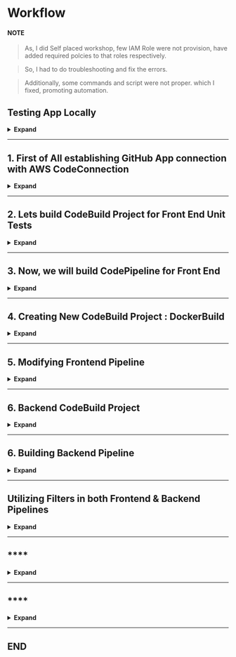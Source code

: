 # **Workflow**

#### **NOTE**
>  As, I did Self placed workshop, few IAM Role were not provision, have added required polcies to that roles respectively.

> So, I had to do troubleshooting and fix the errors.

> Additionally, some commands and script were not proper. which I fixed, promoting automation.

## **Testing App Locally**
<details>
  <summary>
    <b> Expand </b>
  </summary>
  
  1. Forking repo in local machine
     ```sh
     $ git clone https://github.com/aws-samples/modern-cicd-with-github-and-aws-codepipeline.git
     ```
  
  2. install required packages
     ```sh
     $ cd modern-cicd-with-github-and-aws-codepipeline/
     $ npm i
     ```
  
  3. Testing App locally
     ```sh
     $ npm run start
     ```

  4. Checking in Browser at [localhost:8081](http:localhost:8081/)
     <img width="1107" alt="proj-ci-cd-pipeline-result-5-locally" src="https://github.com/user-attachments/assets/0b31a9b7-9e7d-4586-95c2-a93548887783" />

</details>



---
## **1. First of All establishing GitHub App connection with AWS CodeConnection**
<details>
  <summary>
    <b> Expand </b>
  </summary>

<img width="1057" alt="proj-ci-cd-2a-github-connection" src="https://github.com/user-attachments/assets/4e87f3f5-e2a7-4df5-9207-d948192a6055" />
<img width="1256" alt="proj-ci-cd-2b" src="https://github.com/user-attachments/assets/dfd8d75b-5f86-4879-add2-2af9ebac11e3" />
<img width="687" alt="proj-ci-cd-2c-authorize" src="https://github.com/user-attachments/assets/d292003c-7df0-450e-b6c1-cb5215b5900e" />
<img width="827" alt="proj-ci-cd-2d-connect-app" src="https://github.com/user-attachments/assets/6df7ee79-099f-4819-8499-7797e8f3b10b" />
<img width="488" alt="proj-ci-cd-2e-select-repo" src="https://github.com/user-attachments/assets/11de41fc-72f5-4248-a656-8c19037405c5" />
<img width="387" alt="proj-ci-cd-2f" src="https://github.com/user-attachments/assets/37e57904-8f5d-49d7-9306-3c8c832f3d3a" />
<img width="823" alt="proj-ci-cd-2g" src="https://github.com/user-attachments/assets/fb1fdea8-e7cb-4cab-ba17-1e9c936b04a2" />
<img width="974" alt="proj-ci-cd-2h-connected" src="https://github.com/user-attachments/assets/ac3ee8da-ab00-4720-9093-d7b327eb659f" />

</details>

---
## **2. Lets build CodeBuild Project for Front End Unit Tests**
<details>
  <summary>
    <b> Expand </b>
  </summary>

  <img width="897" alt="proj-ci-cd-pipeline-2-unit-tests-1" src="https://github.com/user-attachments/assets/f9947166-f786-45dc-88af-7761166fc0cc" />
  <img width="775" alt="proj-ci-cd-pipeline-2-unit-tests-2" src="https://github.com/user-attachments/assets/7251d56d-e7d3-45d3-8739-0901b4f22e77" />
  <img width="779" alt="proj-ci-cd-pipeline-2-unit-tests-3" src="https://github.com/user-attachments/assets/b9842a17-3563-4b62-a24b-250541707aaf" />
  <img width="705" alt="proj-ci-cd-pipeline-2-unit-tests-4" src="https://github.com/user-attachments/assets/0523022f-35e5-49f4-8582-733da1bbab7c" />
  <img width="697" alt="proj-ci-cd-pipeline-2-unit-tests-5" src="https://github.com/user-attachments/assets/1b38c46d-5abb-44f7-b6d9-b212c2458cf0" />
  <img width="706" alt="proj-ci-cd-pipeline-2-unit-tests-6" src="https://github.com/user-attachments/assets/c8b2f118-9c2e-4626-85f7-2e2867e0cefa" />
  <img width="561" alt="proj-ci-cd-pipeline-2-unit-tests-7" src="https://github.com/user-attachments/assets/f3474200-287b-4b35-b7cd-827c068c4c7f" />
  <img width="609" alt="proj-ci-cd-pipeline-2-unit-tests-8-created" src="https://github.com/user-attachments/assets/9ab72dbe-d97d-4541-908f-59ec5268fef5" />

</details>

---
## **3. Now, we will build CodePipeline for Front End**
<details>
  <summary>
    <b> Expand </b>
  </summary>
  
  <img width="1031" alt="proj-ci-cd-pipeline-3-fr-pipeline-1" src="https://github.com/user-attachments/assets/66e6f7af-481e-46ce-a121-e2a7a5fbf468" />
  <img width="961" alt="proj-ci-cd-pipeline-3-fr-pipeline-2" src="https://github.com/user-attachments/assets/539688af-254c-40b0-a43a-7060d1b79658" />
  <img width="717" alt="proj-ci-cd-pipeline-3-fr-pipeline-3" src="https://github.com/user-attachments/assets/18e6dea3-be5f-4e87-b40b-99b5f240ad07" />
  <img width="650" alt="proj-ci-cd-pipeline-3-fr-pipeline-4" src="https://github.com/user-attachments/assets/7d394c8d-73ef-476e-90e8-c574683f5186" />
  <img width="646" alt="proj-ci-cd-pipeline-3-fr-pipeline-5" src="https://github.com/user-attachments/assets/8994d87e-72b6-4d08-95b9-3dc8798f9dc6" />
  <img width="566" alt="proj-ci-cd-pipeline-3-fr-pipeline-6" src="https://github.com/user-attachments/assets/54159154-aa39-4daf-afad-2da7da14d226" />
  <img width="669" alt="proj-ci-cd-pipeline-3-fr-pipeline-7" src="https://github.com/user-attachments/assets/7b187b99-c501-4944-b504-9872b68a9245" />
  <img width="832" alt="proj-ci-cd-pipeline-3-fr-pipeline-8-review" src="https://github.com/user-attachments/assets/c6b71ce9-3235-4f8c-9c7e-ae1497722b7f" />
  <img width="737" alt="proj-ci-cd-pipeline-3-fr-pipeline-9" src="https://github.com/user-attachments/assets/0ddf4813-2bc6-4bc3-a7bc-c901dc18cbb1" />
  <img width="1134" alt="proj-ci-cd-pipeline-3-fr-pipeline-10" src="https://github.com/user-attachments/assets/fd260ca3-2dd6-4ea9-9875-56c678f60d67" />
  <img width="364" alt="proj-ci-cd-pipeline-3-fr-pipeline-11" src="https://github.com/user-attachments/assets/d2bb6c10-2f95-4993-9104-d3bad3789cd5" />
  <img width="516" alt="proj-ci-cd-pipeline-3-fr-pipeline-12a-reports" src="https://github.com/user-attachments/assets/ab5a1878-6b58-46a7-b729-8bd348d35401" />
  <img width="466" alt="proj-ci-cd-pipeline-3-fr-pipeline-12b" src="https://github.com/user-attachments/assets/fd988b03-7a58-4a9b-9670-ee07b8041e1c" />
  <img width="799" alt="proj-ci-cd-pipeline-3-fr-pipeline-12c" src="https://github.com/user-attachments/assets/5bb1deef-8bb3-42c0-b52a-b2e7a6b4bea0" />
  <img width="679" alt="proj-ci-cd-pipeline-3-fr-pipeline-12d" src="https://github.com/user-attachments/assets/d0bed9bd-5a4b-4e40-8f62-43a73f6fd166" />
  <img width="781" alt="proj-ci-cd-pipeline-3-fr-pipeline-12e" src="https://github.com/user-attachments/assets/e41aa7b3-0456-4637-b46e-1417c07c6dcb" />
  <img width="1041" alt="proj-ci-cd-pipeline-3-fr-pipeline-12f" src="https://github.com/user-attachments/assets/747a54e1-901c-45e0-97e7-6120b74d34cc" />
  <img width="1052" alt="proj-ci-cd-pipeline-3-fr-pipeline-12g" src="https://github.com/user-attachments/assets/ca934a18-f30a-42e8-8efd-35c85f364001" />
  <img width="697" alt="proj-ci-cd-pipeline-3-fr-pipeline-12h" src="https://github.com/user-attachments/assets/c8c7d4c7-2dd7-4eeb-84b7-7eb3829d2003" />
  
</details>

---
## **4. Creating New CodeBuild Project : DockerBuild**
<details>
  <summary>
    <b> Expand </b>
  </summary>

` Here, we will add Create CodeBuild Project for Front End, utilising build_spec file `
  
<img width="945" alt="proj-ci-cd-pipeline-4-docker-fr-1" src="https://github.com/user-attachments/assets/2261abe6-206e-4cd8-9c90-5c58618addaa" />
<img width="529" alt="proj-ci-cd-pipeline-4-docker-fr-2" src="https://github.com/user-attachments/assets/0928d357-e8b7-4567-873a-252776a0bbba" />
<img width="531" alt="proj-ci-cd-pipeline-4-docker-fr-3" src="https://github.com/user-attachments/assets/eb92987c-1502-444a-8e27-70c247dfc9ad" />
<img width="336" alt="proj-ci-cd-pipeline-4-docker-fr-4" src="https://github.com/user-attachments/assets/cab10484-1762-4bca-b7f0-b69d6c6cb4fa" />
<img width="518" alt="proj-ci-cd-pipeline-4-docker-fr-5" src="https://github.com/user-attachments/assets/ca42a10e-d5c8-4aeb-b045-7bd6d24e1896" />
<img width="530" alt="proj-ci-cd-pipeline-4-docker-fr-6" src="https://github.com/user-attachments/assets/ef8136f3-747b-445f-85b7-8031fde180c0" />
<img width="575" alt="proj-ci-cd-pipeline-4-docker-fr-7" src="https://github.com/user-attachments/assets/aec76541-3785-4d73-b72f-13ec8d23780c" />
<img width="810" alt="proj-ci-cd-pipeline-4-docker-fr-8" src="https://github.com/user-attachments/assets/1ee36cf1-50d1-4ed9-93ff-5006a19ea69e" />

</details>

---
## **5. Modifying Frontend Pipeline**
<details>
  <summary>
    <b> Expand </b>
  </summary>

` Here we will modify Frontend pipeline by renaming & adding newly CodeBuild Project`

<img width="1116" alt="proj-ci-cd-pipeline-4-mod-fr-pipeline-1a" src="https://github.com/user-attachments/assets/7f7ebfa3-9dc5-4310-976a-6ab4e48d5fc1" />
<img width="1037" alt="proj-ci-cd-pipeline-4-mod-fr-pipeline-1b" src="https://github.com/user-attachments/assets/1974a487-c9e3-4ee9-ba92-7f1b0e1eab34" />
<img width="716" alt="proj-ci-cd-pipeline-4-mod-fr-pipeline-1c" src="https://github.com/user-attachments/assets/a84c32de-2dee-4861-9410-14ad11f9bf15" />
<img width="128" alt="proj-ci-cd-pipeline-4-mod-fr-pipeline-1d" src="https://github.com/user-attachments/assets/3ae0015d-b4c6-4001-93e8-8236ac3b56ad" />
<img width="1008" alt="proj-ci-cd-pipeline-4-mod-fr-pipeline-1e" src="https://github.com/user-attachments/assets/35096fc2-f658-4906-9b0d-035c991fa85e" />
<img width="933" alt="proj-ci-cd-pipeline-4-mod-fr-pipeline-1f" src="https://github.com/user-attachments/assets/06a3434f-d2dc-40d6-8c71-0f0bb52d15d2" />
<img width="1209" alt="proj-ci-cd-pipeline-4-mod-fr-pipeline-1g" src="https://github.com/user-attachments/assets/85abeb8d-a446-4820-9a72-aad5d2893671" />
<img width="1011" alt="proj-ci-cd-pipeline-4-mod-fr-pipeline-1h" src="https://github.com/user-attachments/assets/50b4e9c9-8a04-44cc-8e69-f77ba343bf67" />
<img width="516" alt="proj-ci-cd-pipeline-4-mod-fr-pipeline-1i" src="https://github.com/user-attachments/assets/28b330b0-111a-4094-b906-0dfced47cf54" />
<img width="1056" alt="proj-ci-cd-pipeline-4-mod-fr-pipeline-1j" src="https://github.com/user-attachments/assets/ecd56b53-3331-4ffd-8e0c-379a19d13dc2" />
<img width="523" alt="proj-ci-cd-pipeline-4-mod-fr-pipeline-1k" src="https://github.com/user-attachments/assets/7139f563-a996-45bb-83f3-8e4d50d14ffb" />
<img width="616" alt="proj-ci-cd-pipeline-4-mod-fr-pipeline-1l" src="https://github.com/user-attachments/assets/000f4074-efdd-44fc-80a1-1301523ca85e" />
<img width="537" alt="proj-ci-cd-pipeline-4-mod-fr-pipeline-1m" src="https://github.com/user-attachments/assets/e5a368c4-bcac-4ad0-be25-aedcc568f63a" />
<img width="527" alt="proj-ci-cd-pipeline-4-mod-fr-pipeline-1n" src="https://github.com/user-attachments/assets/a42724fe-f5d5-4026-94ee-8869523f4ec1" />

- As you can see above Pipeline is changed & saved successfully.
- UnitTests works good

- But we have some issues in running DockerBuild Project.
    - I had to do troubleshooting, as in the workshop they haven't mentioned the Policy/Permissions is required for IAM Service Role
    - Manually, I had to add policy, in Role. Which Permission is lacking can be found using log files.
    - All Screenshot attached below

<img width="1250" alt="proj-ci-cd-pipeline-4-mod-fr-pipeline-2a" src="https://github.com/user-attachments/assets/88b7b8d2-c044-4757-a33a-850b807eec74" />
<img width="1003" alt="proj-ci-cd-pipeline-4-mod-fr-pipeline-2b" src="https://github.com/user-attachments/assets/7ae756b1-be04-45ec-a7f5-7df195b40cd2" />
<img width="991" alt="proj-ci-cd-pipeline-4-mod-fr-pipeline-2c" src="https://github.com/user-attachments/assets/e20581cd-5f45-439c-8551-478df3f92533" />
<img width="352" alt="proj-ci-cd-pipeline-4-mod-fr-pipeline-2d" src="https://github.com/user-attachments/assets/7c6491ad-1771-4edf-8ab2-0169fa415b17" />
<img width="593" alt="proj-ci-cd-pipeline-4-mod-fr-pipeline-2e" src="https://github.com/user-attachments/assets/6455e4a6-94a1-4478-b4f7-e8494e3dcb90" />
<img width="657" alt="proj-ci-cd-pipeline-4-mod-fr-pipeline-2f" src="https://github.com/user-attachments/assets/97c4ead2-feb0-484a-a752-844b5fca0f8b" />

- But Again, we got issue that ECR repo is not available.
- This is due to author has created repo manually.
- So, I have to edit buildspec_docker file, Line:22 in phase > pre_build > commands:

<b><ins>buildspec_docker.yml</ins></b>
```sh
# extra step for creating repo in ECR added by github.com/sahal56
# Run only once, comment it out after 1st run
# - echo "Creating repository in AWS ECR"
# - aws ecr create-repository --repository-name $repository_name --region $AWS_REGION
```

<img width="1224" alt="proj-ci-cd-pipeline-4-mod-fr-pipeline-3a" src="https://github.com/user-attachments/assets/74851e27-8b36-47c4-a53e-f589616fee8d" />
<img width="409" alt="proj-ci-cd-pipeline-4-mod-fr-pipeline-3b" src="https://github.com/user-attachments/assets/32e0ff12-5738-4502-92e6-86a457efe54e" />
<img width="641" alt="proj-ci-cd-pipeline-4-mod-fr-pipeline-3c" src="https://github.com/user-attachments/assets/fe16f291-e27f-4579-a5e2-308245147eaa" />
<img width="579" alt="proj-ci-cd-pipeline-4-mod-fr-pipeline-3d" src="https://github.com/user-attachments/assets/a7ce8a7b-30ad-47a1-abf6-9616a66ad4a5" />
<img width="359" alt="proj-ci-cd-pipeline-4-mod-fr-pipeline-3e" src="https://github.com/user-attachments/assets/ab9ea71b-2b8b-4a5f-af04-b50ab43dcf6d" />
<img width="1148" alt="proj-ci-cd-pipeline-4-mod-fr-pipeline-3f" src="https://github.com/user-attachments/assets/b0da4cc8-f5cb-4bfe-9a99-b3dc73c27950" />
<img width="1308" alt="proj-ci-cd-pipeline-4-mod-fr-pipeline-3g" src="https://github.com/user-attachments/assets/8001121b-5f76-467f-b5d0-131365a771b0" />
<img width="1089" alt="proj-ci-cd-pipeline-4-mod-fr-pipeline-3h" src="https://github.com/user-attachments/assets/8227a57f-6000-4cd4-baa4-3a5592553a5e" />


- As you can see above, now ECR Private repo is created.
- Our Modified Frontend pipeline executes successfully.

</details>


---
## **6. Backend CodeBuild Project**
<details>
  <summary>
    <b> Expand </b>
  </summary>

<img width="826" alt="proj-ci-cd-pipeline-6-bk-build-1" src="https://github.com/user-attachments/assets/ac585cf5-2f4f-477a-9c1a-143ee76bffe0" />
<img width="515" alt="proj-ci-cd-pipeline-6-bk-build-2" src="https://github.com/user-attachments/assets/9e2daf1f-a655-4ef5-a750-66e35503de38" />
<img width="521" alt="proj-ci-cd-pipeline-6-bk-build-3" src="https://github.com/user-attachments/assets/025582ce-4b32-47ec-bdd7-f7b3f711e78d" />
<img width="399" alt="proj-ci-cd-pipeline-6-bk-build-4" src="https://github.com/user-attachments/assets/53100c8a-3757-43fc-9ee3-9332ffae6a9f" />
<img width="588" alt="proj-ci-cd-pipeline-6-bk-build-5" src="https://github.com/user-attachments/assets/472363d7-dacc-4659-81e8-642ec79dd7dd" />
<img width="514" alt="proj-ci-cd-pipeline-6-bk-build-6" src="https://github.com/user-attachments/assets/e124728a-5004-47d4-9148-9a0cd177d07d" />
<img width="552" alt="proj-ci-cd-pipeline-6-bk-build-7" src="https://github.com/user-attachments/assets/02b465ee-b3cd-49cc-80e6-c1192a8da765" />

</details>

---
## **6. Building Backend Pipeline**
<details>
  <summary>
    <b> Expand </b>
  </summary>

<img width="799" alt="proj-ci-cd-pipeline-7-bk-pipeline-1" src="https://github.com/user-attachments/assets/d574a4b2-f37d-4454-9883-15fa6086df25" />
<img width="568" alt="proj-ci-cd-pipeline-7-bk-pipeline-2" src="https://github.com/user-attachments/assets/b0da094b-1885-45f4-852b-d52902ee82c5" />
<img width="416" alt="proj-ci-cd-pipeline-7-bk-pipeline-3" src="https://github.com/user-attachments/assets/db3ea2e0-f56e-4f51-ba95-75c3c92eec47" />
<img width="415" alt="proj-ci-cd-pipeline-7-bk-pipeline-4" src="https://github.com/user-attachments/assets/bf6634ac-d650-4871-8142-ecfae7efd315" />
<img width="551" alt="proj-ci-cd-pipeline-7-bk-pipeline-5" src="https://github.com/user-attachments/assets/b2ccbeb9-a758-417c-b0c1-c521676d3ffd" />
<img width="303" alt="proj-ci-cd-pipeline-7-bk-pipeline-6" src="https://github.com/user-attachments/assets/e2d62c9f-d928-450e-8687-f18067caa39b" />
<img width="555" alt="proj-ci-cd-pipeline-7-bk-pipeline-7" src="https://github.com/user-attachments/assets/7fe0b773-c6c2-4805-81af-412e191b12d6" />
<img width="364" alt="proj-ci-cd-pipeline-7-bk-pipeline-8" src="https://github.com/user-attachments/assets/c767b7fc-85d7-493b-9451-17a825887757" />
<img width="653" alt="proj-ci-cd-pipeline-7-bk-pipeline-9" src="https://github.com/user-attachments/assets/dc3236eb-92ff-4761-af66-b44595671007" />

- But wait, Build is getting failed !!! ᶠᶸᶜᵏᵧₒᵤ! AWS Worksoppp.
- Same again, IAM Role policy issues.

<img width="295" alt="proj-ci-cd-pipeline-7-bk-pipeline-10a" src="https://github.com/user-attachments/assets/1029ceaf-937d-4ef9-bcaf-f44fc35c9832" />
<img width="1253" alt="proj-ci-cd-pipeline-7-bk-pipeline-10b" src="https://github.com/user-attachments/assets/ad8fa204-9608-428a-97ce-6a5a04c69663" />
<img width="969" alt="proj-ci-cd-pipeline-7-bk-pipeline-10c" src="https://github.com/user-attachments/assets/653dbd4b-d8a7-4229-9d8d-83be846c58a3" />
<img width="501" alt="proj-ci-cd-pipeline-7-bk-pipeline-10d" src="https://github.com/user-attachments/assets/2c47f2ac-1726-4d1b-ac25-7602eddc6cf1" />
<img width="403" alt="proj-ci-cd-pipeline-7-bk-pipeline-10e" src="https://github.com/user-attachments/assets/4eff7a94-c258-4ad3-93f8-730d10a89873" />
<img width="430" alt="proj-ci-cd-pipeline-7-bk-pipeline-10f" src="https://github.com/user-attachments/assets/01f6a35c-11f3-4dac-a55c-781da9de2305" />
<img width="424" alt="proj-ci-cd-pipeline-7-bk-pipeline-10g" src="https://github.com/user-attachments/assets/113540c6-ea35-4783-9f6a-faeab330ace3" />
<img width="343" alt="proj-ci-cd-pipeline-7-bk-pipeline-10h" src="https://github.com/user-attachments/assets/0bae9798-3f54-4b65-8630-7a975cbaf83d" />

- Finally, fixed

<img width="1355" alt="proj-ci-cd-pipeline-7-bk-pipeline-11a-cf-stack" src="https://github.com/user-attachments/assets/426b0b79-d0b3-4593-86b9-d587e18cce10" />
<img width="1129" alt="proj-ci-cd-pipeline-7-bk-pipeline-11b-cf-stack-events" src="https://github.com/user-attachments/assets/bb0fc0ab-0241-4db2-8a4c-f5a90cf03bf4" />
<img width="745" alt="proj-ci-cd-pipeline-7-bk-pipeline-11c-cf-stack-resources" src="https://github.com/user-attachments/assets/3c6e5e4c-83b3-4312-bbe5-86f5f53e267b" />
<img width="720" alt="proj-ci-cd-pipeline-7-bk-pipeline-11d-dynamodb" src="https://github.com/user-attachments/assets/7f1930ec-3d55-40be-9834-bf96fa19d528" />
<img width="1376" alt="proj-ci-cd-pipeline-7-bk-pipeline-11e" src="https://github.com/user-attachments/assets/abc0bb11-fba4-4e4e-b24b-ab7153ea8279" />

</details>

---
## **Utilizing Filters in both Frontend & Backend Pipelines**
<details>
  <summary>
    <b> Expand </b>
  </summary>

- Below is Backend Pipeline
- We are filtering : include backend.yml on main branch
- Meaning whenever any dev changes & commit to backend file, only then Backend Pipeline for backend will trigger into execution
<img width="1103" alt="proj-ci-cd-pipeline-8-filter-bk-pipeline-1" src="https://github.com/user-attachments/assets/9de7bf88-d66a-497a-ad59-3bba237c47b8" />
<img width="180" alt="proj-ci-cd-pipeline-8-filter-bk-pipeline-2" src="https://github.com/user-attachments/assets/506c9aa5-cecd-4ab6-b71d-e33db159d024" />
<img width="236" alt="proj-ci-cd-pipeline-8-filter-bk-pipeline-3" src="https://github.com/user-attachments/assets/e8f1c61b-893e-4097-974f-eef830a20113" />
<img width="955" alt="proj-ci-cd-pipeline-8-filter-bk-pipeline-4" src="https://github.com/user-attachments/assets/ba87ea67-105a-4284-8f02-dbbe9e76402a" />

- Below is Frontend Pipeline
- Here we have excluded backend.yml, to restrict Frontend Pipeline getting executed when changes to backend.yml is made.
<img width="1113" alt="proj-ci-cd-pipeline-8-filter-fr-pipeline-1" src="https://github.com/user-attachments/assets/dcb767f9-b5a7-4c80-b10f-5b2670d1d3d8" />
<img width="1240" alt="proj-ci-cd-pipeline-8-filter-fr-pipeline-2" src="https://github.com/user-attachments/assets/0ba4042d-9e12-4f68-8aad-8e456c86633c" />
<img width="466" alt="proj-ci-cd-pipeline-8-filter-fr-pipeline-3" src="https://github.com/user-attachments/assets/21e1e25f-8903-4a06-ab0a-d7fbb98f28e8" />
<img width="433" alt="proj-ci-cd-pipeline-8-filter-fr-pipeline-4" src="https://github.com/user-attachments/assets/b6715180-7e8c-4de7-8b59-9bb1d022e679" />

</details>

---
## ****
<details>
  <summary>
    <b> Expand </b>
  </summary>
</details>

---
## ****
<details>
  <summary>
    <b> Expand </b>
  </summary>
</details>




---
**END**
---

<!--

---
## ****
<details>
  <summary>
    <b> Expand </b>
  </summary>
</details>

---
####
****
```sh
```
-->
